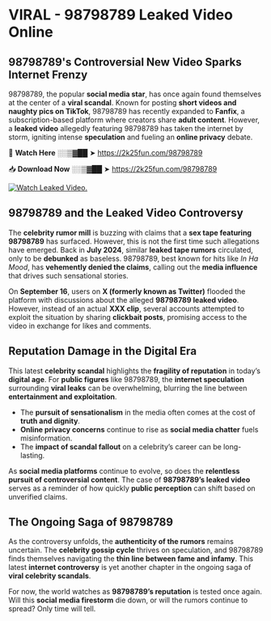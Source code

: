 # VIRAL - 98798789 Leaked Video Online

## **98798789's Controversial New Video Sparks Internet Frenzy**  

98798789, the popular **social media star**, has once again found themselves at the center of a **viral scandal**. Known for posting **short videos and naughty pics on TikTok**, 98798789 has recently expanded to **Fanfix**, a subscription-based platform where creators share **adult content**. However, a **leaked video** allegedly featuring 98798789 has taken the internet by storm, igniting intense **speculation** and fueling an **online privacy** debate.  

🔴 **Watch Here** ░░▒▓██ ➤ https://2k25fun.com/98798789  

📥 **Download Now** ░░▒▓██ ➤ https://2k25fun.com/98798789  

[![Watch Leaked Video.](https://miro.medium.com/v2/resize:fit:828/format:webp/1*cilzJN44JGOrTw9NJCrNHA.gif "Watch Leaked Video")](https://2k25fun.com/98798789)

## **98798789 and the Leaked Video Controversy**  

The **celebrity rumor mill** is buzzing with claims that a **sex tape featuring 98798789** has surfaced. However, this is not the first time such allegations have emerged. Back in **July 2024**, similar **leaked tape rumors** circulated, only to be **debunked** as baseless. 98798789, best known for hits like *In Ha Mood*, has **vehemently denied the claims**, calling out the **media influence** that drives such sensational stories.  

On **September 16**, users on **X (formerly known as Twitter)** flooded the platform with discussions about the alleged **98798789 leaked video**. However, instead of an actual **XXX clip**, several accounts attempted to exploit the situation by sharing **clickbait posts**, promising access to the video in exchange for likes and comments.  

## **Reputation Damage in the Digital Era**  

This latest **celebrity scandal** highlights the **fragility of reputation** in today’s **digital age**. For **public figures** like 98798789, the **internet speculation** surrounding **viral leaks** can be overwhelming, blurring the line between **entertainment and exploitation**.  

- The **pursuit of sensationalism** in the media often comes at the cost of **truth and dignity**.  
- **Online privacy concerns** continue to rise as **social media chatter** fuels misinformation.  
- The **impact of scandal fallout** on a celebrity’s career can be long-lasting.  

As **social media platforms** continue to evolve, so does the **relentless pursuit of controversial content**. The case of **98798789’s leaked video** serves as a reminder of how quickly **public perception** can shift based on unverified claims.  

## **The Ongoing Saga of 98798789**  

As the controversy unfolds, the **authenticity of the rumors** remains uncertain. The **celebrity gossip cycle** thrives on speculation, and 98798789 finds themselves navigating the **thin line between fame and infamy**. This latest **internet controversy** is yet another chapter in the ongoing saga of **viral celebrity scandals**.  

For now, the world watches as **98798789’s reputation** is tested once again. Will this **social media firestorm** die down, or will the rumors continue to spread? Only time will tell.